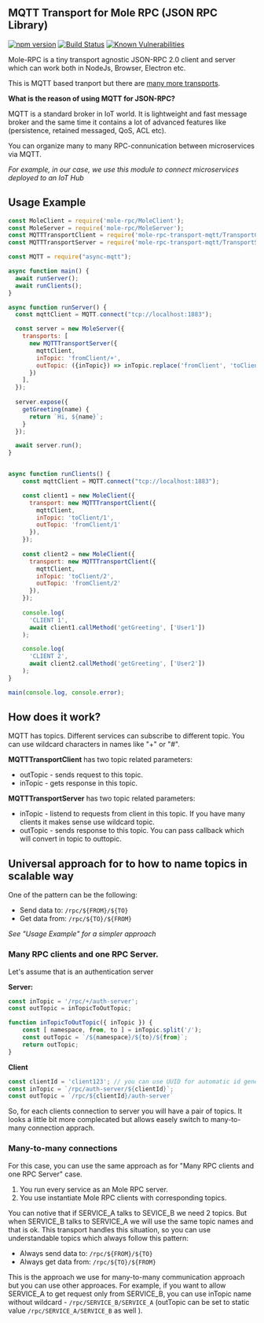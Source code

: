 MQTT Transport for Mole RPC (JSON RPC Library) 
---------------------------------------------

[![npm version](https://badge.fury.io/js/mole-rpc-transport-mqtt.svg)](https://badge.fury.io/js/mole-rpc-transport-mqtt)
[![Build Status](https://travis-ci.org/koorchik/node-mole-rpc-transport-mqtt.svg?branch=master)](https://travis-ci.org/koorchik/node-mole-rpc-transport-mqtt)
[![Known Vulnerabilities](https://snyk.io/test/github/koorchik/node-mole-rpc-transport-mqtt/badge.svg?targetFile=package.json)](https://snyk.io/test/github/koorchik/node-mole-rpc-transport-mqtt?targetFile=package.json)


Mole-RPC is a tiny transport agnostic JSON-RPC 2.0 client and server which can work both in NodeJs, Browser, Electron etc.

This is MQTT based tranport but there are [many more transports](https://www.npmjs.com/search?q=keywords:mole-transport). 


**What is the reason of using MQTT for JSON-RPC?**

MQTT is a standard broker in IoT world. It is lightweight and fast message broker and the same time it contains a lot of advanced features like (persistence, retained messaged, QoS, ACL etc).

You can organize many to many RPC-connunication between microservices via MQTT. 

*For example, in our case, we use this module to connect microservices deployed to an IoT Hub*

## Usage Example

```javascript
const MoleClient = require('mole-rpc/MoleClient');
const MoleServer = require('mole-rpc/MoleServer');
const MQTTTransportClient = require('mole-rpc-transport-mqtt/TransportClient');
const MQTTTransportServer = require('mole-rpc-transport-mqtt/TransportServer');

const MQTT = require("async-mqtt");

async function main() {
  await runServer();
  await runClients();
}

async function runServer() {
  const mqttClient = MQTT.connect("tcp://localhost:1883");

  const server = new MoleServer({
    transports: [
      new MQTTTransportServer({
        mqttClient,
        inTopic: 'fromClient/+',
        outTopic: ({inTopic}) => inTopic.replace('fromClient', 'toClient')
      })
    ],
  });
  
  server.expose({
    getGreeting(name) {
      return `Hi, ${name}`;
    } 
  });

  await server.run();
} 


async function runClients() {
    const mqttClient = MQTT.connect("tcp://localhost:1883");

    const client1 = new MoleClient({
      transport: new MQTTTransportClient({
        mqttClient,
        inTopic: 'toClient/1', 
        outTopic: 'fromClient/1'
      }),
    });
    
    const client2 = new MoleClient({
      transport: new MQTTTransportClient({
        mqttClient,
        inTopic: 'toClient/2',
        outTopic: 'fromClient/2'
      }),
    });
    
    console.log(
      'CLIENT 1',
      await client1.callMethod('getGreeting', ['User1'])
    );

    console.log(
      'CLIENT 2',
      await client2.callMethod('getGreeting', ['User2'])
    );
}

main(console.log, console.error);
```

## How does it work?

MQTT has topics. Different services can subscribe to different topic. You can use wildcard characters in names like "+" or "#".

**MQTTTransportClient** has two topic related parameters:

* outTopic - sends request to this topic.
* inTopic  - gets response in this topic.


**MQTTTransportServer** has two topic related parameters:

* inTopic  - listend to requests from client in this topic. If you have many clients it makes sense use wildcard topic. 
* outTopic - sends response to this topic. You can pass callback which will convert in topic to outtopic.


## Universal approach for to how to name topics in scalable way

One of the pattern can be the following:

* Send data to:  `/rpc/${FROM}/${TO}`
* Get data from: `/rpc/${TO}/${FROM}`

*See "Usage Example" for a simpler approach*

### Many RPC clients and one RPC Server. 

Let's assume that is an authentication server

**Server:**

```js
const inTopic = '/rpc/+/auth-server';
const outTopic = inTopicToOutTopic;

function inTopicToOutTopic({ inTopic }) {
    const [ namespace, from, to ] = inTopic.split('/');
    const outTopic = `/${namespace}/${to}/${from}`;
    return outTopic;
}
```

**Client**

```js
const clientId = 'client123'; // you can use UUID for automatic id generation.
const inTopic = `/rpc/auth-server/${clientId}`;
const outTopic = `/rpc/${clientId}/auth-server`
```

So, for each clients connection to server you will have a pair of topics.
It looks a little bit more complecated but allows easely switch to many-to-many connection apprach.

### Many-to-many connections

For this case, you can use the same approach as for "Many RPC clients and one RPC Server" case. 

1. You run every service as an Mole RPC server.
2. You use instantiate Mole RPC clients with corresponding topics. 

You can notive that if SERVICE_A talks to SEVICE_B we need 2 topics. But when SERVICE_B talks to SERVICE_A we will use the same topic names and that is ok. This transport handles this situation, so you can use understandable topics which always follow this pattern:

* Always send data to:  `/rpc/${FROM}/${TO}`
* Always get data from: `/rpc/${TO}/${FROM}`

This is the approach we use for many-to-many communication approach but you can use other approaces. 
For example, if you want to allow SERVICE_A to get request only from SERVICE_B, you can use inTopic name without wildcard - `/rpc/SERVICE_B/SERVICE_A` (outTopic can be set to static value `/rpc/SERVICE_A/SERVICE_B` as well ).